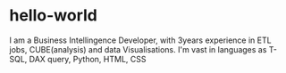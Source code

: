 # hello-world

I am a Business Intellingence Developer, with 3years experience in ETL jobs, CUBE(analysis) and data Visualisations. I'm vast in languages as T-SQL, DAX query, Python, HTML, CSS
